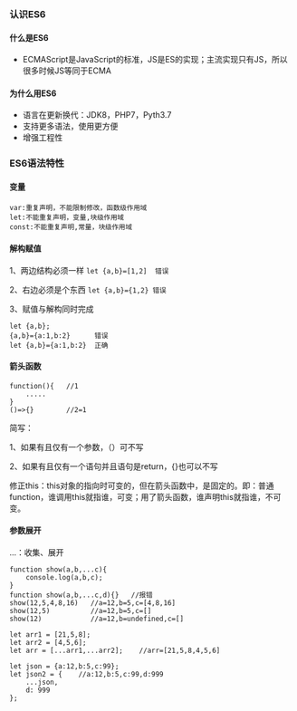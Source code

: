 ### 认识ES6
#### 什么是ES6
- ECMAScript是JavaScript的标准，JS是ES的实现；主流实现只有JS，所以很多时候JS等同于ECMA
#### 为什么用ES6
- 语言在更新换代：JDK8，PHP7，Pyth3.7
- 支持更多语法，使用更方便
- 增强工程性
### ES6语法特性
#### 变量
    var:重复声明，不能限制修改，函数级作用域
    let:不能重复声明，变量,块级作用域
    const:不能重复声明,常量，块级作用域
#### 解构赋值
1、两边结构必须一样
`let {a,b}=[1,2]  错误`

2、右边必须是个东西
    `let {a,b}={1,2} 错误`

3、赋值与解构同时完成
```
let {a,b};
{a,b}={a:1,b:2}      错误
let {a,b}={a:1,b:2}  正确
```
#### 箭头函数
    function(){   //1
        .....
    }
    ()=>{}        //2=1

简写：

   1、如果有且仅有一个参数，（）可不写
   
   2、如果有且仅有一个语句并且语句是return，{}也可以不写

修正this：this对象的指向时可变的，但在箭头函数中，是固定的。即：普通function，谁调用this就指谁，可变；用了箭头函数，谁声明this就指谁，不可变。

#### 参数展开
...：收集、展开
```
function show(a,b,...c){
    console.log(a,b,c);
}
function show(a,b,...c,d){}   //报错
show(12,5,4,8,16)   //a=12,b=5,c=[4,8,16]
show(12,5)          //a=12,b=5,c=[]
show(12)            //a=12,b=undefined,c=[]

let arr1 = [21,5,8];
let arr2 = [4,5,6];
let arr = [...arr1,...arr2];    //arr=[21,5,8,4,5,6]

let json = {a:12,b:5,c:99};
let json2 = {    //a:12,b:5,c:99,d:999
    ...json,
    d: 999
};

```



